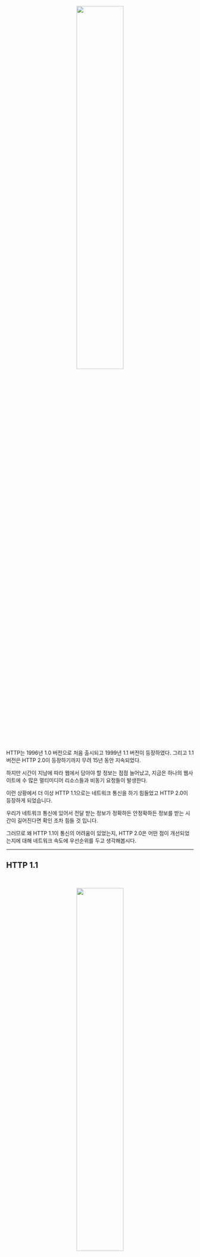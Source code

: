 <p align="center">
	<img src="https://images.velog.io/images/codenmh0822/post/cc8b1d54-93df-4cab-9eaa-69d9110114cb/image.png" width="50%" height="50%"/>
</p>

<br>

HTTP는 1996년 1.0 버전으로 처음 출시되고 1999년 1.1 버전이 등장하였다. 그리고 1.1 버전은 HTTP 2.0이 등장하기까지 무려 15년 동안 지속되었다.

하지만 시간이 지남에 따라 웹에서 담아야 할 정보는 점점 늘어났고, 지금은 하나의 웹사이트에 수 많은 멀티미디어 리소스들과 비동기 요청들이 발생한다.

이런 상황에서 더 이상 HTTP 1.1으로는 네트워크 통신을 하기 힘들었고 HTTP 2.0이 등장하게 되었습니다.

우리가 네트워크 통신에 있어서 전달 받는 정보가 정확하든 안정확하든 정보를 받는 시간이 길어진다면 확인 조차 힘들 것 입니다. 

그러므로 왜 HTTP 1.1이 통신의 어려움이 있었는지, HTTP 2.0은 어떤 점이 개선되었는지에 대해 네트워크 속도에 우선순위를 두고 생각해봅시다.

---

## HTTP 1.1

<br>

<p align="center">
	<img src="https://images.velog.io/images/codenmh0822/post/dc1bf7da-0db2-49c4-b320-a9220eaf2465/image.png" width="50%" height="50%"/>
</p>

<br>

HTTP 1.0은 일반적으로 한 번의 연결에 **하나의 요청을 처리**할 수 있습니다. 그렇기 때문에 동시 전송이 불가능하고 하나의 요청에 대한 응답을 받아야 다음 요청을 전송하게 됩니다.

수 많은 멀티미디어 리소스들(css, javascript, image 등)이 있는 상황에서 이러한 특징은 **네트워크 지연**을 발생시키게 된다.

이를 위해 HTTP 1.1은 차선책으로 **HTTP Pipelining**을 도입하였습니다. 이는 TCP 안에 두 개 이상의 HTTP 요청을 담아 네트워크 지연을 줄이는 방식입니다.

<br>

#### HTTP Pipelining

<br>

<p align="center">
	<img src="https://images.velog.io/images/codenmh0822/post/c77ec89c-d7ef-4deb-b11b-5a4b7df78e87/image.png" width="50%" height="50%"/>
</p>

<br>

파이프라이닝의 가장 큰 차이점은 그림과 같이 바로 **다수의 요청들에 대한 각 응답을 기다리지 않고, 한 번에 여러개의 요청을 보내는 것**이다. 이를 통해 어느 정도의 네트워크 지연을 줄일 수 있다.

하지만 파이프라이닝 기법 역시 응답에 대한 처리를 미루는 방식이므로 각 응답의 처리는 순차적으로 처리 되어진다. 결국엔 후순위의 응답은 네트워크 지연이 발생할 수 밖에 없다. 이러한 파이프라이닝의 네트워크 지연을 **HOL Bloking**이라 부른다.

<br>

#### HOL Bloking 문제

<br>

HOL Bloking은 Pipelining의 가장 큰 문제점으로 **앞의 요청에 의해 뒤의 요청이 지연되는 것**을 의미한다. 

<br>

<p align="center">
	<img src="https://images.velog.io/images/codenmh0822/post/4e3bd9ca-3156-4ae4-8746-7f5f620c911b/image.png" width="50%" height="50%"/>
</p>

<br>

위 그림 처럼 HTTP Pipelining 을 통해 한 번에 여러 개의 이미지를 요청하는 경우를 생각해봅시다.

가장 앞에 요청한 이미지가 응답이 지연되면 두, 세번째 이미지도 지연이 발생합니다.

TCP 안에 여러 개의 HTTP 요청이 왔으므로 완료된 응답부터 보내면 되지 않을까라고 생각할 수 있지만 서버는 TCP에서 요청을 받은 순서대로 응답을 해야합니다.

<br>

#### RTT(Round Trip Time) 증가 문제

<br>

앞서 말했듯이 HTTP/1.1의 경우 일반적으로 한 번의 연결에 요청 한 개를 처리한다. 이렇다보니 매번 요청 별로 연결의 맺고 끊음이 발생하며, 이는 3-way Handshake가 반복적으로 발생함을 의미하며 불필요한 RTT 증가를 통한 네트워크 지연을 초래하여 성능을 지연시킨다.

<br>

#### 무거운 Header 구조 문제

<br>

HTTP/1.1의 헤더에는 많은 메타 정보들이 저장되어 있다. 클라이언트가 서버로 보내는 HTTP 요청은 매 요청 때마다 중복된 헤더 값을 전송하게 되며 서버의 도메인과 관련된 쿠키 정보도 헤더에 함께 포함되어 전송된다. 이러한 중복적인 헤더 정보가 중복해서 데이터로 전달되므로 네트워크 지연과 자원이 소비됩니다.

<br>

---

<br>

## HTTP 2.0

<br>

HTTP 2.0은 HTTP 1.1을 완전하게 재작성한 것이 아니라 앞서 다루었던 문제인 네트워크 지연, 자원 사용량 등 프로토콜의 성능에 초점을 맞추어 수정한 버전입니다.

<br>

#### Multiplexed Streams

<br>

<p align="center">
	<img src="https://images.velog.io/images/codenmh0822/post/15642d58-33ba-415e-bf90-e519d91bfd57/image.png" width="50%" height="50%"/>
</p>

<br>

HTTP/1.1의 Pipelining의 개선이라고 보면 된다. 하나의 연결에서 여러개의 메세지를 주고받을 수 있으며, 응답은 요청 순서에 상관없이 stream으로 주고 받아서 HOL Blocking 도 발생하지 않습니다.

위 그림 처럼, 하나의 연결에서 여러 병렬 스트림(3개)이 존재 할 수 있다. stream이 뒤섞여서 전송 될 경우, stream number를 이용해 수신측에서 재조합이 이루어지기 때문에 정확한 정보를 볼 수 있다.

<br>

#### Stream Prioritization

<br>

<p align="center">
	<img src="https://images.velog.io/images/codenmh0822/post/ea1afa97-0056-4046-bd8b-5da6403da6af/image.png" width="50%" height="50%"/>
</p>

<br>

응답에 대한 우선순위를 정해 우선순위가 높을수록 응답을 빨리 합니다.

예를 들어 하나의 HTML 문서에 CSS 파일과 여러 IMG 파일이 있다고 가정해봅시다.

만일 여러 IMG 파일을 응답하느라 CSS 파일의 응답이 느려지면 클라이언트는 렌더링을 하지 못하고 기다리게 됩니다.

따라서 CSS 파일의 우선순위를 올려 렌더링을 진행하며 IMG 파일은 도착하는 대로 띄어준다면 더 효율적입니다.

<br>

#### Server Push

<br>

<p align="center">
	<img src="https://images.velog.io/images/codenmh0822/post/062089fe-1d93-4751-858e-28d51df87509/image.png" width="50%" height="50%"/>
</p>

<br>

서버가 클라이언트의 요청없이 응답을 보내는 방법입니다.

위와 마찬가지로 하나의 HTML 문서에 CSS 파일과 여러 IMG 파일이 있다고 가정해봅시다.

기존에는 HTML 문서를 요청한 후 다시 각각의 CSS 파일과 여러 IMG 파일을 위한 요청을 보내야 했습니다.
 
하지만 Server Push 로 인해서 클라이언트의 요청을 최소화하고 서버가 HTML문서에 필요한 리소스를 알아서 보내줍니다.

<br>

#### Header Compression

<br>

HTTP 1.1의 경우 이전 요청과 중복되는 Header도 똑같이 전송하느라 네트워크 자원을 불필요하게 낭비하였습니다.

HTTP 2.0의 경우, Header Table과 Huffman Encoding(문자 빈도수를 이용해서 파일을 압축하는 과정)을 사용하는 HPACK 압축방식으로 이를 개선하였습니다.

<br>

<p align="center">
	<img src="https://images.velog.io/images/codenmh0822/post/2ffee766-2f6e-48d5-b954-244f00549ead/image.png" width="50%" height="50%"/>
</p>

<br>

클라이언트와 서버는 각각 Header Table을 관리하고 이전 요청과 동일한 필드는 table의 index만 보내고, 변경되는 값은 Huffman Encoding 후 보냄으로서 Header의 크기를 경령화 하였습니다.

<br>

<p align="center">
	<img src="https://images.velog.io/images/codenmh0822/post/a268c78a-75a4-4b42-b9ad-72383735b553/image.png" width="50%" height="50%"/>
</p>

<br>

---

<br>

## 글을 마치며

<br>

<p align="center">
	<img src="https://images.velog.io/images/codenmh0822/post/4dd9c9f3-1b20-4641-93e0-4e3bba8ccd1f/image.png" width="50%" height="50%"/>
</p>

<br>

HTTP 1.1과 HTTP 2.0에 대하여 상세 성능을 비교하며 알아보았다. 

아직 이해가 잘 안된다면 다시 글의 처음으로 올라가 내가 이해가 안가는 내용부터 구글링을 하여 학습을 진행하면 된다. 그것만으로도 네트워크 전반에 관하여 많은 내용에 대해 학습할 수 있다.

나 역시 그렇게 이 과정에 대해 학습하며 이해하게 되었다.

<br>

---

<br>

#### 참고자료
- https://velog.io/@junhok82/%ED%97%88%ED%94%84%EB%A7%8C-%EC%BD%94%EB%94%A9Huffman-coding
- https://developer.mozilla.org/ko/docs/Web/HTTP/Headers/Connection
- https://ijbgo.tistory.com/26
- https://velog.io/@hoo00nn/HTTP1.1-vs-HTTP2.0
- https://www.popit.kr/%EB%82%98%EB%A7%8C-%EB%AA%A8%EB%A5%B4%EA%B3%A0-%EC%9E%88%EB%8D%98-http2/
- https://ssungkang.tistory.com/entry/%EB%84%A4%ED%8A%B8%EC%9B%8C%ED%81%AC-HTTP-11-VS-HTTP-20
- https://goodgid.github.io/HTTP-2.0/
- https://seokbeomkim.github.io/posts/http1-http2/#http11-vs-http2
- https://medium.com/@shlee1353/http1-1-vs-http2-0-%EC%B0%A8%EC%9D%B4%EC%A0%90-%EA%B0%84%EB%8B%A8%ED%9E%88-%EC%82%B4%ED%8E%B4%EB%B3%B4%EA%B8%B0-5727b7499b78
- https://jins-dev.tistory.com/entry/HTTP11-%EC%9D%98-HTTP-Pipelining-%EA%B3%BC-Persistent-Connection-%EC%97%90-%EB%8C%80%ED%95%98%EC%97%AC